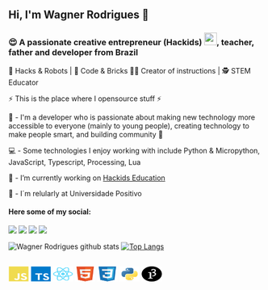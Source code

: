 ## Hi, I'm Wagner Rodrigues 👋
### 😍 A passionate creative entrepreneur (Hackids) <a href="https://www.hackids.com.br/"><img src="https://media.giphy.com/media/hvRJCLFzcasrR4ia7z/giphy.gif" width="25px" height="25px"></a>, teacher, father and developer from Brazil

🤖 Hacks & Robots | 👾 Code & Bricks
🧙‍♂️ Creator of instructions | 🕵️‍ STEM Educator

⚡ This is the place where I opensource stuff ⚡

🤝 - I'm a developer who is passionate about making new technology more accessible to everyone (mainly to young people), creating technology to make people smart, and building community 🧩

💻 - Some technologies I enjoy working with include Python & Micropython, JavaScript, Typescript, Processing, Lua



🏫 - I’m currently working on [Hackids Education](https://instagram.com/hackidsedu)

💬 - I´m relularly at Universidade Positivo


#### Here some of my social:
[<img src="https://img.shields.io/badge/twitter-%231DA1F2.svg?&style=for-the-badge&logo=twitter&logoColor=white" />](https://twitter.com/wprodriguesbr) [<img src ="https://img.shields.io/badge/youtube-%23FF0000.svg?&style=for-the-badge&logo=youtube&logoColor=white" />](https://www.youtube.com/channel/UC7mPXEnVO7fOGSVfSHEMlFw)  [<img src="https://img.shields.io/badge/linkedin-%230077B5.svg?&style=for-the-badge&logo=linkedin&logoColor=white" />](https://www.linkedin.com/in/wprodrigues/) [<img src = "https://img.shields.io/badge/instagram-%23E4405F.svg?&style=for-the-badge&logo=instagram&logoColor=white">](https://www.instagram.com/profwagnerrodrigues/)


![Wagner Rodrigues github stats](https://github-readme-stats.vercel.app/api?username=wprodrigues&layout=compact&theme=default&show_icons=true&count_private=true&line_height=24) [![Top Langs](https://github-readme-stats.vercel.app/api/top-langs/?username=wprodrigues&layout=compact&langs_count=8&theme=default&exclude_repo=openauto,RespirAR-DIY,Stat_Cache,caltech-lane-detection,librekinect)](https://github.com/anuraghazra/github-readme-stats)

<div style="display: inline_block"><br>
  <img align="center" alt="r3df00t-Js" height="30" width="40" src="https://raw.githubusercontent.com/devicons/devicon/master/icons/javascript/javascript-plain.svg">
  <img align="center" alt="r3df00t-Ts" height="30" width="40" src="https://raw.githubusercontent.com/devicons/devicon/master/icons/typescript/typescript-plain.svg">
  <img align="center" alt="r3df00t-React" height="30" width="40" src="https://raw.githubusercontent.com/devicons/devicon/master/icons/react/react-original.svg">
  <img align="center" alt="r3df00t-HTML" height="30" width="40" src="https://raw.githubusercontent.com/devicons/devicon/master/icons/html5/html5-original.svg">
  <img align="center" alt="r3df00t-CSS" height="30" width="40" src="https://raw.githubusercontent.com/devicons/devicon/master/icons/css3/css3-original.svg">
  <img align="center" alt="r3df00t-Python" height="30" width="40" src="https://raw.githubusercontent.com/devicons/devicon/master/icons/python/python-original.svg">
  <img align="center" alt="r3df00t-Processing" height="30" width="40" src="https://raw.githubusercontent.com/devicons/devicon/master/icons/processing/processing-plain.svg">  
  
</div>
